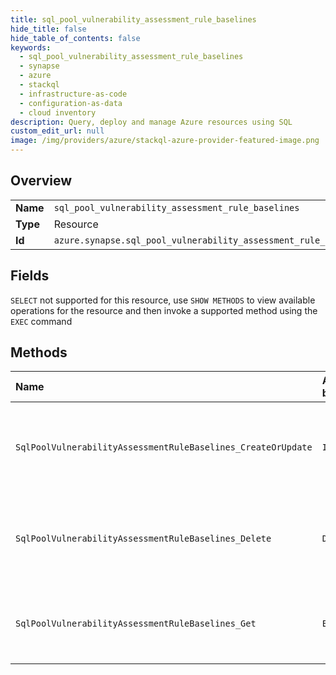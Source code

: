 ```yaml
---
title: sql_pool_vulnerability_assessment_rule_baselines
hide_title: false
hide_table_of_contents: false
keywords:
  - sql_pool_vulnerability_assessment_rule_baselines
  - synapse
  - azure    
  - stackql
  - infrastructure-as-code
  - configuration-as-data
  - cloud inventory
description: Query, deploy and manage Azure resources using SQL
custom_edit_url: null
image: /img/providers/azure/stackql-azure-provider-featured-image.png
---
```

  
    

## Overview
<table><tbody>
<tr><td><b>Name</b></td><td><code>sql_pool_vulnerability_assessment_rule_baselines</code></td></tr>
<tr><td><b>Type</b></td><td>Resource</td></tr>
<tr><td><b>Id</b></td><td><code>azure.synapse.sql_pool_vulnerability_assessment_rule_baselines</code></td></tr>
</tbody></table>

## Fields
`SELECT` not supported for this resource, use `SHOW METHODS` to view available operations for the resource and then invoke a supported method using the `EXEC` command  
## Methods
| Name | Accessible by | Required Params | Description |
|:-----|:--------------|:----------------|:------------|
| `SqlPoolVulnerabilityAssessmentRuleBaselines_CreateOrUpdate` | `INSERT` | `baselineName, resourceGroupName, ruleId, sqlPoolName, subscriptionId, vulnerabilityAssessmentName, workspaceName` | Creates or updates a Sql pool's vulnerability assessment rule baseline. |
| `SqlPoolVulnerabilityAssessmentRuleBaselines_Delete` | `DELETE` | `baselineName, resourceGroupName, ruleId, sqlPoolName, subscriptionId, vulnerabilityAssessmentName, workspaceName` | Removes the database's vulnerability assessment rule baseline. |
| `SqlPoolVulnerabilityAssessmentRuleBaselines_Get` | `EXEC` | `baselineName, resourceGroupName, ruleId, sqlPoolName, subscriptionId, vulnerabilityAssessmentName, workspaceName` | Gets a SqlPool's vulnerability assessment rule baseline. |
